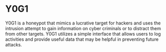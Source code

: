 # Y0G1
Y0G1 is a honeypot that mimics a lucrative target for hackers and uses the intrusion attempt to gain information on cyber criminals or to distract them from other targets. Y0G1 utilizes a simple interface that allows users to log activities and provide useful data that may be helpful in preventing future attacks.
